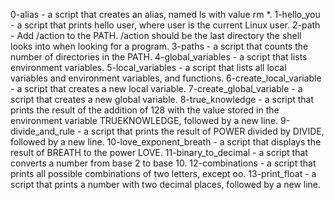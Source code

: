 0-alias -  a script that creates an alias, named ls with value rm *.
1-hello_you - a script that prints hello user, where user is the current Linux user.
2-path - Add /action to the PATH. /action should be the last directory the shell looks into when looking for a program.
3-paths -  a script that counts the number of directories in the PATH.
4-global_variables - a script that lists environment variables.
5-local_variables - a script that lists all local variables and environment variables, and functions.
6-create_local_variable - a script that creates a new local variable.
7-create_global_variable  - a script that creates a new global variable.
8-true_knowledge -  a script that prints the result of the addition of 128 with the value stored in the environment variable TRUEKNOWLEDGE, followed by a new line.
9-divide_and_rule - a script that prints the result of POWER divided by DIVIDE, followed by a new line.
10-love_exponent_breath - a script that displays the result of BREATH to the power LOVE.
11-binary_to_decimal -  a script that converts a number from base 2 to base 10.
12-combinations - a script that prints all possible combinations of two letters, except oo.
13-print_float - a script that prints a number with two decimal places, followed by a new line.

